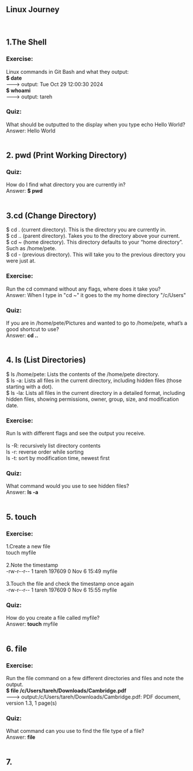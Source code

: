 ## Linux Journey 
<br>

## 1.The Shell
### Exercise: 
Linux commands in Git Bash and what they output:
<br>
**$ date** 
<br> 
---> output: Tue Oct 29 12:00:30     2024 
<br>
**$ whoami** 
<br> 
---> output: tareh
### Quiz:
What should be outputted to the display when you type echo Hello World? 
<br>Answer: Hello World
<br>
<br>
## 2. pwd (Print Working Directory)
### Quiz:
How do I find what directory you are currently in? 
<br>Answer: **$ pwd**
<br>
<br>
## 3.cd (Change Directory)

$ cd .  (current directory). This is the directory you are currently in.
<br>$ cd .. (parent directory). Takes you to the directory above your current.
<br>$ cd ~ (home directory). This directory defaults to your “home directory”. Such as /home/pete.
<br>$ cd -  (previous directory). This will take you to the previous directory you were just at.

### Exercise: 
Run the cd command without any flags, where does it take you?
<br>Answer: When I type in  "cd ~"  it goes to the my home directory "/c/Users"
### Quiz:
If you are in /home/pete/Pictures and wanted to go to /home/pete, what’s a good shortcut to use?
<br>Answer: **cd ..**
<br>
<br>
## 4. ls (List Directories)
$ ls /home/pete: Lists the contents of the /home/pete directory.
<br>$ ls -a: Lists all files in the current directory, including hidden files (those starting with a dot).
<br>$ ls -la: Lists all files in the current directory in a detailed format, including hidden files, showing permissions, owner, group, size, and modification date.
### Exercise:
Run ls with different flags and see the output you receive.
<br> 
<br>ls -R: recursively list directory contents
<br>ls -r: reverse order while sorting
<br>ls -t: sort by modification time, newest first
### Quiz:
What command would you use to see hidden files?
<br>Answer: **ls -a**
<br>
<br>
## 5. touch
### Exercise: 
1.Create a new file<br>
touch myfile
<br>
<br>
2.Note the timestamp<br>
-rw-r--r-- 1 tareh 197609 0 Nov  6 15:49 myfile
<br>
<br>
3.Touch the file and check the timestamp once again<br>
-rw-r--r-- 1 tareh 197609 0 Nov  6 15:55 myfile
### Quiz:
How do you create a file called myfile?<br>
Answer: **touch** myfile
<br>
<br>
## 6. file
### Exercise:
Run the file command on a few different directories and files and note the output.<br>
**$ file /c/Users/tareh/Downloads/Cambridge.pdf**
<br> 
---> output:/c/Users/tareh/Downloads/Cambridge.pdf: PDF document, version 1.3, 1 page(s)
### Quiz:
What command can you use to find the file type of a file?<br>
Answer: **file**
<br>
<br>
## 7.



